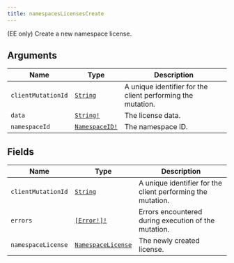 ```yaml
---
title: namespacesLicensesCreate
---
```


(EE only) Create a new namespace license.

## Arguments

| Name | Type | Description |
|------|------|-------------|
| `clientMutationId` | [`String`](../scalar/string.md) | A unique identifier for the client performing the mutation. |
| `data` | [`String!`](../scalar/string.md) | The license data. |
| `namespaceId` | [`NamespaceID!`](../scalar/namespaceid.md) | The namespace ID. |

## Fields

| Name | Type | Description |
|------|------|-------------|
| `clientMutationId` | [`String`](../scalar/string.md) | A unique identifier for the client performing the mutation. |
| `errors` | [`[Error!]!`](../union/error.md) | Errors encountered during execution of the mutation. |
| `namespaceLicense` | [`NamespaceLicense`](../object/namespacelicense.md) | The newly created license. |
